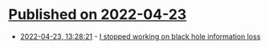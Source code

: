 # [Published on 2022-04-23](index.md)

* [2022-04-23, 13:28:21](https://news.ycombinator.com/item?id=31134074) - [I stopped working on black hole information loss](http://backreaction.blogspot.com/2022/04/i-stopped-working-on-black-hole.html)
